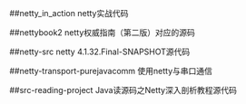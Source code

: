##netty_in_action 
netty实战代码

##nettybook2
netty权威指南（第二版）对应的源码

##netty-src
netty 4.1.32.Final-SNAPSHOT源代码

##netty-transport-purejavacomm
使用netty与串口通信

##src-reading-project
Java读源码之Netty深入剖析教程源代码

